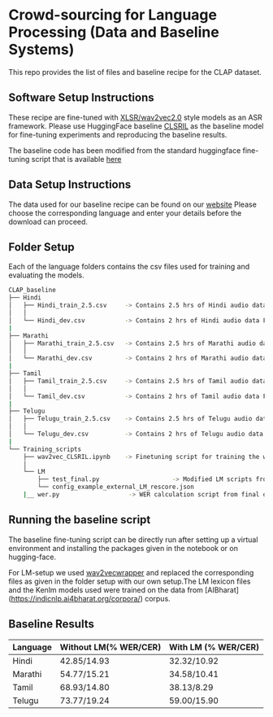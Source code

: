 # Crowd-sourcing for Language Processing (Data and Baseline Systems)

This repo provides the list of files and baseline recipe for the CLAP dataset. 

## Software Setup Instructions
These recipe are fine-tuned with [XLSR/wav2vec2.0](https://huggingface.co/transformers/model_doc/wav2vec2.html) style models as an ASR framework. Please use HuggingFace baseline [CLSRIL](https://huggingface.co/Harveenchadha/wav2vec2-pretrained-clsril-23-10k) as the baseline model for fine-tuning experiments and reproducing the baseline results.

The baseline code has been modified from the standard huggingface fine-tuning script that is available [here](https://huggingface.co/blog/fine-tune-xlsr-wav2vec2)

## Data Setup Instructions

The data used for our baseline recipe can be found on our [website](https://www.cse.iitb.ac.in/clap/downloads.html)
Please choose the corresponding language and enter your details before the download can proceed.

## Folder Setup

Each of the language folders contains the csv files used for training and evaluating the models. 
```bash
CLAP_baseline
├── Hindi																
│   ├── Hindi_train_2.5.csv   	-> Contains 2.5 hrs of Hindi audio data File paths used for training					
│   │																	
│   └── Hindi_dev.csv         	-> Contains 2 hrs of Hindi audio data File paths used for evaluating					
|																	
├── Marathi																
│   ├── Marathi_train_2.5.csv   -> Contains 2.5 hrs of Marathi audio data File paths used for training					
│   │																	
│   └── Marathi_dev.csv         -> Contains 2 hrs of Marathi audio data File paths used for evaluating
|
├── Tamil
│   ├── Tamil_train_2.5.csv   	-> Contains 2.5 hrs of Tamil audio data File paths used for training
│   │
│   └── Tamil_dev.csv         	-> Contains 2 hrs of Tamil audio data File paths used for evaluating
|
├── Telugu
│   ├── Telugu_train_2.5.csv   	-> Contains 2.5 hrs of Telugu audio data File paths used for training
│   │
│   └── Telugu_dev.csv         	-> Contains 2 hrs of Telugu audio data File paths used for evaluating
|
└── Training_scripts
    ├── wav2vec_CLSRIL.ipynb    -> Finetuning script for training the wav2vec base model (CLSRIL)
    │
    └── LM
        ├── test_final.py     				 -> Modified LM scripts from wav2vecwrapper
        └── config_example_external_LM_rescore.json	 
	|__ wer.py					 -> WER calculation script from final outputs

```

## Running the baseline script

The baseline fine-tuning script can be directly run after setting up a virtual environment and installing the packages given in the notebook or on hugging-face.

For LM-setup we used [wav2vecwrapper](https://github.com/Edresson/Wav2Vec-Wrapper) and replaced the corresponding files as given in the folder setup with our own setup.The LM lexicon files and the Kenlm models used were trained on the data from [AIBharat] (https://indicnlp.ai4bharat.org/corpora/) corpus.

## Baseline Results

| Language        |     Without LM(% WER/CER) |     With LM (% WER/CER) |
|-----------------|---------------------------|-------------------------|
| Hindi	          | 42.85/14.93               | 32.32/10.92             |
| Marathi         | 54.77/15.21               | 34.58/10.41             |
| Tamil           | 68.93/14.80               | 38.13/8.29              |
| Telugu          | 73.77/19.24               | 59.00/15.90             |
